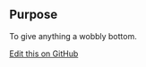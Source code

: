 ## Purpose

To give anything a wobbly bottom.

[Edit this on GitHub](https://github.com/wellcomecollection/wellcomecollection.org/edit/main/common/views/components/WobblyBottom/README.md)
